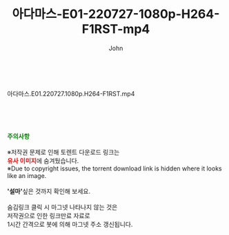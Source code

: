 ﻿---
layout: post
title:  "아다마스-E01-220727-1080p-H264-F1RST-mp4"
author: John
categories: [ 드라마 ]
tags: [  ]
image:  
description: "아다마스-E01-220727-1080p-H264-F1RST-mp4 torrent 정보 공유"
toc: true
toc_sticky: true
---

<br>
<div class="view-img">
<a class="view_image" href="https://torrentmobile59.com/bbs/view_image.php?fn=%2Fdata%2Ffile%2Fdrama%2F2345726642_rPqwDLvW_23c3b00f358d455f3656f3f18debcd08942854ec.jpg" target="_blank"><img alt="" class="img-tag" content="https://torrentmobile59.com/data/file/drama/2345726642_rPqwDLvW_23c3b00f358d455f3656f3f18debcd08942854ec.jpg" itemprop="image" src="https://torrentmobile59.com/data/file/drama/thumb-2345726642_rPqwDLvW_23c3b00f358d455f3656f3f18debcd08942854ec_835x2213.jpg"/></a></div><div class="view-content" itemprop="description">
<p>아다마스.E01.220727.1080p.H264-F1RST.mp4<br/></p> </div>
    
<br><br><br>
<p data-ke-size="size16"><b><span style="color: green;">주의사항</span></b><br /><br />※저작권 문제로 인해 토렌트 다운로드 링크는<br /><b><span style="color: red;">유사 이미지</span></b>에 숨겨뒀습니다.<br />※Due to copyright issues, the torrent download link is hidden where it looks like an image.<br /><br /><b>'설마'</b>싶은 것까지 확인해 보세요.<br /><br />숨김링크 클릭 시 마그넷 나타나지 않는 것은<br />저작권으로 인한 링크만료 자료로<br />1시간 간격으로 봇에 의해 마그넷 주소 갱신됩니다.</p>

